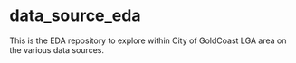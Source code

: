 # data_source_eda
This is the EDA repository to explore within City of GoldCoast LGA area on the various data sources.
